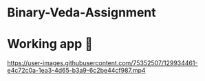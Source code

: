 # Binary-Veda-Assignment

# Working app 📱



https://user-images.githubusercontent.com/75352507/129934461-e4c72c0a-1ea3-4d65-b3a9-6c2be44cf987.mp4



